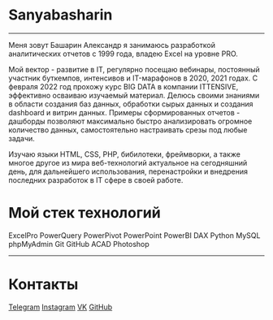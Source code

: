 # Sanyabasharin
---
Меня зовут Башарин Александр я занимаюсь разработкой аналитических отчетов с 1999 года, владею Excel на уровне PRO.

Мой вектор - развитие в IT, регулярно посещаю вебинары, постоянный участник буткемпов, интенсивов и IT-марафонов в 2020, 2021 годах. С февраля 2022 год прохожу курс BIG DATA в компании ITTENSIVE, эффективно осваиваю изучаемый материал. Делюсь своими знаниями в области создания баз данных, обработки сырых данных и создания dashboard и витрин данных. Примеры сформированных отчетов  - дашборды позволяют максимально быстро анализировать огромное количество данных, самостоятельно настраивать срезы под любые задачи.

Изучаю языки HTML, CSS, PHP, бибилотеки, фреймворки, а также многое другое из мира веб-технологий актуальное на сегодняшний день, для дальнейшего использования, перенастройки и внедрения последних разработок в IT сфере в своей работе.


# Мой стек технологий
ExcelPro PowerQuery PowerPivot PowerPoint
PowerBI DAX
Python  MySQL phpMyAdmin Git GitHub
ACAD Photoshop

--- 
# Контакты
[Telegram](@alebash29) [Instagram](alebash) [VK](@aebasharin) [GitHub](https://github.com/Sanyabasharin)
